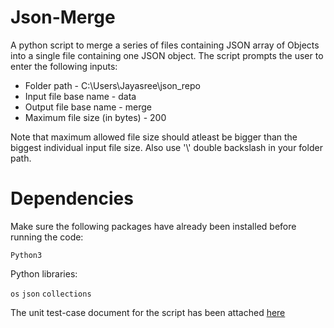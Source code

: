 # Json-Merge

A python script to merge a series of files containing JSON array of Objects into a single file containing one JSON object.
The script prompts the user to enter the following inputs:
* Folder path - C:\\Users\\Jayasree\\json_repo
* Input file base name - data
* Output file base name - merge
* Maximum file size (in bytes) - 200

Note that maximum allowed file size should atleast be bigger than the biggest individual input file size.
Also use '\\' double backslash in your folder path.

# Dependencies
Make sure the following packages have already been installed before running the code:

```Python3```

Python libraries:

```os```
```json```
```collections```

The unit test-case document for the script has been attached [here](../test-doc.md)
